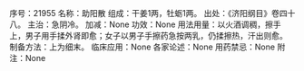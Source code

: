 序号：21955
名称：助阳散
组成：干姜1两，牡蛎1两。
出处：《济阳纲目》卷四十八。
主治：急阴冷。
加减：None
功效：None
用法用量：以火酒调稠，擦手上，男子用手揉外肾即愈；女子以男子手擦药急按两乳，仍揉擦热，汗出则愈。
制备方法：上为细末。
临床应用：None
各家论述：None
用药禁忌：None
附注：None
